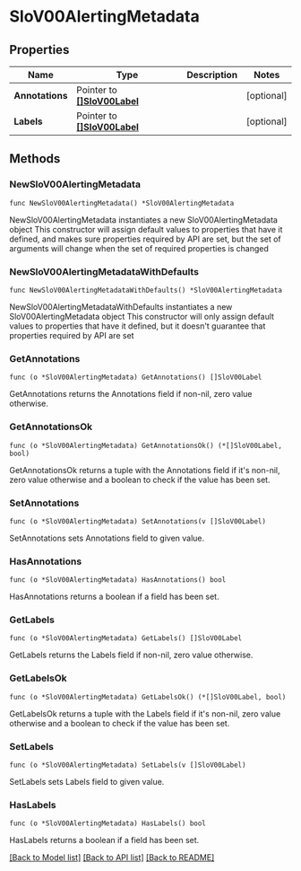 # SloV00AlertingMetadata

## Properties

Name | Type | Description | Notes
------------ | ------------- | ------------- | -------------
**Annotations** | Pointer to [**[]SloV00Label**](SloV00Label.md) |  | [optional] 
**Labels** | Pointer to [**[]SloV00Label**](SloV00Label.md) |  | [optional] 

## Methods

### NewSloV00AlertingMetadata

`func NewSloV00AlertingMetadata() *SloV00AlertingMetadata`

NewSloV00AlertingMetadata instantiates a new SloV00AlertingMetadata object
This constructor will assign default values to properties that have it defined,
and makes sure properties required by API are set, but the set of arguments
will change when the set of required properties is changed

### NewSloV00AlertingMetadataWithDefaults

`func NewSloV00AlertingMetadataWithDefaults() *SloV00AlertingMetadata`

NewSloV00AlertingMetadataWithDefaults instantiates a new SloV00AlertingMetadata object
This constructor will only assign default values to properties that have it defined,
but it doesn't guarantee that properties required by API are set

### GetAnnotations

`func (o *SloV00AlertingMetadata) GetAnnotations() []SloV00Label`

GetAnnotations returns the Annotations field if non-nil, zero value otherwise.

### GetAnnotationsOk

`func (o *SloV00AlertingMetadata) GetAnnotationsOk() (*[]SloV00Label, bool)`

GetAnnotationsOk returns a tuple with the Annotations field if it's non-nil, zero value otherwise
and a boolean to check if the value has been set.

### SetAnnotations

`func (o *SloV00AlertingMetadata) SetAnnotations(v []SloV00Label)`

SetAnnotations sets Annotations field to given value.

### HasAnnotations

`func (o *SloV00AlertingMetadata) HasAnnotations() bool`

HasAnnotations returns a boolean if a field has been set.

### GetLabels

`func (o *SloV00AlertingMetadata) GetLabels() []SloV00Label`

GetLabels returns the Labels field if non-nil, zero value otherwise.

### GetLabelsOk

`func (o *SloV00AlertingMetadata) GetLabelsOk() (*[]SloV00Label, bool)`

GetLabelsOk returns a tuple with the Labels field if it's non-nil, zero value otherwise
and a boolean to check if the value has been set.

### SetLabels

`func (o *SloV00AlertingMetadata) SetLabels(v []SloV00Label)`

SetLabels sets Labels field to given value.

### HasLabels

`func (o *SloV00AlertingMetadata) HasLabels() bool`

HasLabels returns a boolean if a field has been set.


[[Back to Model list]](../README.md#documentation-for-models) [[Back to API list]](../README.md#documentation-for-api-endpoints) [[Back to README]](../README.md)


